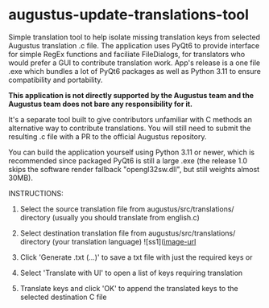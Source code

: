 # augustus-update-translations-tool
Simple translation tool to help isolate missing translation keys from selected Augustus translation .c file.
The application uses PyQt6 to provide interface for simple RegEx functions and faciliate FileDialogs, for translators who would prefer a GUI to contribute translation work. 
App's release is a one file .exe which bundles a lot of PyQt6 packages as well as Python 3.11 to ensure compatibility and portability.

**This application is not directly supported by the Augustus team and the Augustus team does not bare any responsibility for it.**

It's a separate tool built to give contributors unfamiliar with C methods an alternative way to contribute translations. You will still need to submit the resulting .c file with a PR to the official Augustus repository.

You can build the application yourself using Python 3.11 or newer, which is recommended since packaged PyQt6 is still a large .exe (the release 1.0 skips the software render fallback "opengl32sw.dll", but still weights almost 30MB).

INSTRUCTIONS:
1. Select the source translation file from augustus/src/translations/ directory (usually you should translate from english.c)
2. Select destination translation file from augustus/src/translations/ directory (your translation language)
![ss1]([image-url](screenshot1.png)

4. Click 'Generate .txt (...)' to save a txt file with just the required keys
or
3. Select 'Translate with UI' to open a list of keys requiring translation
4. Translate keys and click 'OK' to append the translated keys to the selected destination C file
